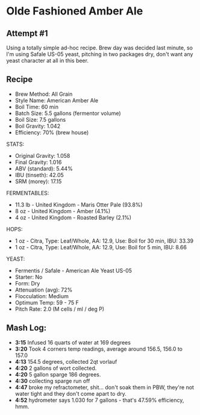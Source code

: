 Olde Fashioned Amber Ale
========================

Attempt #1
----------

Using a totally simple ad-hoc recipe. Brew day was decided last minute, so I'm using Safale US-05 yeast, pitching in two packages dry, don't want any yeast character at all in this beer.

Recipe
------

- Brew Method: All Grain
- Style Name: American Amber Ale
- Boil Time: 60 min
- Batch Size: 5.5 gallons (fermentor volume)
- Boil Size: 7.5 gallons
- Boil Gravity: 1.042
- Efficiency: 70% (brew house)

STATS:

- Original Gravity: 1.058
- Final Gravity: 1.016
- ABV (standard): 5.44%
- IBU (tinseth): 42.05
- SRM (morey): 17.15

FERMENTABLES:

- 11.3 lb - United Kingdom - Maris Otter Pale (93.8%)
- 8 oz - United Kingdom - Amber (4.1%)
- 4 oz - United Kingdom - Roasted Barley (2.1%)

HOPS:

- 1 oz - Citra, Type: Leaf/Whole, AA: 12.9, Use: Boil for 30 min, IBU: 33.39
- 1 oz - Citra, Type: Leaf/Whole, AA: 12.9, Use: Boil for 5 min, IBU: 8.66

YEAST:

- Fermentis / Safale - American Ale Yeast US-05
- Starter: No
- Form: Dry
- Attenuation (avg): 72%
- Flocculation: Medium
- Optimum Temp: 59 - 75 F
- Pitch Rate: 2.0 (M cells / ml / deg P)


Mash Log:
---------
  
- **3:15** Infused 16 quarts of water at 169 degrees
- **3:20** Took 4 corners temp readings, average around 156.5, 156.0 to 157.0
- **4:13** 154.5 degrees, collected 2qt vorlauf
- **4:20** 2 gallons of wort collected.
- **4:20** 5 gallon sparge 186 degrees. 
- **4:30** collecting sparge run off
- **4:47** broke my refractometer, shit... don't soak them in PBW, they're not water tight and they don't come apart to dry.
- **4:52** hydrometer says 1.030 for 7 gallons - that's 47.59% efficiency, hmm.

